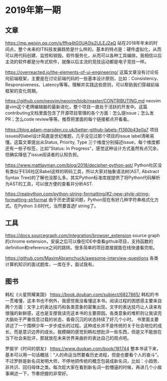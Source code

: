 # 2019年第一期

## 文章
https://mp.weixin.qq.com/s/ffhq4tG0UA0Is2IJLEJ2aQ
站在2018年年末的时间点，整个未来的IT科技发展趋势是什么样的。基本的特点是：硬件虚拟化，从而可以用代码创建、监控和销毁。软件服务化，从而可以各种工具编排。我相信以后主流的软件都是分布式软件，就像以后主流的竞技运动都是电子竞技一样。

https://overreacted.io/the-elements-of-ui-engineering/
这篇文章没有讨论任何前端框架，主要是在讨论前端代码的一些基本设计原则，比如：Consistency、Responsiveness、Latency等等。理解并实践这些原则，可以帮助我们穿越前端框架的变化周期。

https://github.com/neovim/neovim/blob/master/CONTRIBUTING.md
neovim是vim这个老牌编辑器的最新进化，整个项目一直处于活跃的开发中。这篇contributing文档里面包含了开源项目管理的各个方面：怎么提issue；怎么发PR；怎么code review等等。推荐把里面的每个链接都点开看看。

https://blog.adam-marsden.co.uk/better-github-labels-f1360b43e0a7
项目issues的label设计简直是世纪难题，几乎没见过那个项目的issue label清晰易懂。这篇文章提出从Status, Priority, Type 三个维度分别描述issue，每个维度都还有一些子标签，比如"Status: In Progress"，感觉这种设计方式虽然有点冗余，但确实降低了issue阅读者的认知负担。

https://www.mattlayman.com/blog/2018/decipher-python-ast/
Python社区没有类似于ES6社区Babel这样的转码工具，所以大家对抽象语法树(AST, Abstract Syntax Tree)的了解也没那么多。其实Python标准库就提供了将Python代码解析为AST的工具，可以很方便的查看并分析AST.

https://realpython.com/python-string-formatting/#2-new-style-string-formatting-strformat
由于历史遗留问题，Python现在有好几种字符串格式化方式。在Python 3.6时代，当然要首选f string了。

## 工具
https://docs.sourcegraph.com/integration/browser_extension
source graph的chrome extension，安装之后可以像在IDE中查看github项目，支持函数的definition和reference之间的跳转。很多简单的项目直接就能在线快速看完啦。

https://github.com/MaximAbramchuck/awesome-interview-questions
各类计算机知识的面试题库，一库在手，面试我有。


## 图书
韩松《火星照耀美国》
https://book.douban.com/subject/6827865/
韩松的书一贯难懂，这本书也不例外，我感觉我没看懂这本书。阅读过程的困惑感主要来自两个方面：文字上的表达技巧和各类意象的密集出现。文字的表达技巧让人读来有很强的新鲜感，这也是支撑我读完这本书的主要原因。各类意象的堆积则让我读完大脑处于严重信息过载的状态，昏昏沉沉的状态持续了好几个小时。
书里面主要讲述了一个围棋少年一步步成长的过程。这种成长并不是传统的关于社会地位的成长，而是意识边界的成长。我模糊的感觉到韩松想批评一些东西，但是又不能放在当下社会来批评，那就放在未来世界来曲折的表达自己的观点吧。


罗振宇《时间的朋友》
https://www.duokan.com/book/181744
整本书读下来，基本可以用一句话概括：“人的命运当然要看历史进程，但是也要看个人的奋斗”。不过罗胖是新名词发明大师，不停地把传统的概念包装成新名词，比如：小趋势、非共识、回归母体之类。每次趁大家在看到新名词一脸懵逼的时候，再讲几个小故事阐述一下，节奏把握的非常好。


